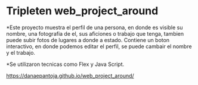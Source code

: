 # Tripleten web_project_around
*Este proyecto muestra el perfil de una persona, en donde es visible su nombre, una fotografia de el, sus aficiones o trabajo que tenga, tambien puede subir fotos de lugares a donde a estado. Contiene un boton interactivo, en donde podemos editar el perfil, se puede cambair el nombre y el trabajo.

*Se utilizaron tecnicas como Flex y Java Script.

https://danaepantoja.github.io/web_project_around/